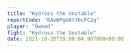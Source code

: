 ```yaml
---
title: "Hydross the Unstable"
reportCode: "6AVWPgm8tYbcFC2q"
player: "Öwned"
fight: "Hydross the Unstable"
date: 2021-10-20T19:00:04.987000+00:00
---
```

